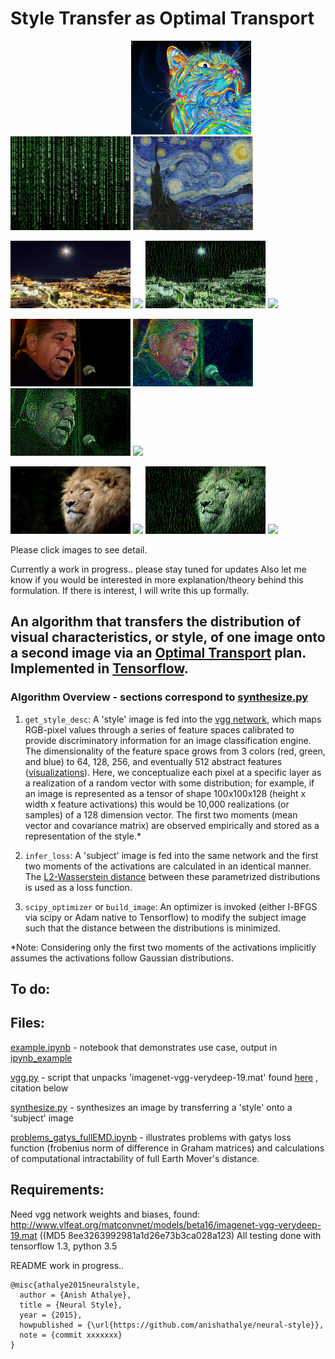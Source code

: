 # Style Transfer as Optimal Transport 

<p float="right">

&nbsp;&nbsp;&nbsp;&nbsp;&nbsp;&nbsp;&nbsp;&nbsp;&nbsp;&nbsp;&nbsp;&nbsp;&nbsp;&nbsp;&nbsp;&nbsp;&nbsp;&nbsp;&nbsp;&nbsp;&nbsp;&nbsp;&nbsp;&nbsp;&nbsp;&nbsp;&nbsp;&nbsp;&nbsp;&nbsp;&nbsp;&nbsp;&nbsp;&nbsp;&nbsp;&nbsp;&nbsp;&nbsp;&nbsp;&nbsp;&nbsp;&nbsp;&nbsp;&nbsp;&nbsp;&nbsp;&nbsp;&nbsp;
<img src="styles/crazycat.jpg" width="192" height="150"/>
<img src="styles/matrix.jpg" width="192" height="150"/>
<img src="styles/starrynight.jpg" width="192" height="150"/>
</p>

<p float="left">

<img src="subjects/city.png" width="192">
<img src="output/cat_city.png" width="192"/>
<img src="output/matrix_city.png" width="192"/>
<img src="output/vangogh_city.png" width="192"/>
</p>

<p float="left">

<img src="subjects/joey.png" width="192">
<img src="output/cat_joey.png" width="192"/>
<img src="output/matrix_joey.png" width="192"/>
<img src="output/vangogh_joey.png" width="192"/>
</p>

<p float="left">

<img src="subjects/lion.png" width="192">
<img src="output/cat_lion.png" width="192"/>
<img src="output/matrix_lion.png" width="192"/>
<img src="output/vangogh_lion.png" width="192"/>

</p>

Please click images to see detail. 

Currently a work in progress.. please stay tuned for updates
Also let me know if you would be interested in more explanation/theory behind this formulation. If there is interest, I will write this up formally. 

## An algorithm that transfers the distribution of visual characteristics, or style, of one image onto a second image via an [Optimal Transport](https://en.wikipedia.org/wiki/Transportation_theory_(mathematics)) plan. Implemented in [Tensorflow](https://github.com/tensorflow/tensorflow).

### Algorithm Overview - sections correspond to [synthesize.py](synthesize.py)
1. `get_style_desc`: A 'style' image is fed into the [vgg network](https://arxiv.org/pdf/1409.1556.pdf), which maps RGB-pixel values through a series of feature spaces calibrated to provide discriminatory information for an image classification engine. The dimensionality of the feature space grows from 3 colors (red, green, and blue) to 64, 128, 256, and eventually 512 abstract features ([visualizations](http://yosinski.com/deepvis)). Here, we conceptualize each pixel at a specific layer as a realization of a random vector with some distribution; for example, if an image is represented as a tensor of shape 100x100x128 (height x width x feature activations) this would be 10,000 realizations (or samples) of a 128 dimension vector. The first two moments (mean vector and covariance matrix) are observed empirically and stored as a representation of the style.* 

2. `infer_loss`: A 'subject' image is fed into the same network and the first two moments of the activations are calculated in an identical manner. The [L2-Wasserstein distance](https://en.wikipedia.org/wiki/Wasserstein_metric) between these parametrized distributions is used as a loss function. 

3. `scipy_optimizer` or `build_image`: An optimizer is invoked (either l-BFGS via scipy or Adam native to Tensorflow) to modify the subject image such that the distance between the distributions is minimized. 

*Note: Considering only the first two moments of the activations implicitly assumes the activations follow Gaussian distributions. 

## To do:

## Files:
[example.ipynb](example.ipynb) - notebook that demonstrates use case, output in [ipynb_example](/ipynb_example)

[vgg.py](vgg.py) - script that unpacks 'imagenet-vgg-verydeep-19.mat' found [here](https://github.com/anishathalye/neural-style) , citation below

[synthesize.py](synthesize.py) - synthesizes an image by transferring a 'style' onto a 'subject' image

[problems_gatys_fullEMD.ipynb](problems_gatys_fullEMD.ipynb) - illustrates problems with gatys loss function (frobenius norm of difference in Graham matrices) and calculations of computational intractability of full Earth Mover's distance. 

## Requirements: 

Need vgg network weights and biases, found: http://www.vlfeat.org/matconvnet/models/beta16/imagenet-vgg-verydeep-19.mat ((MD5 8ee3263992981a1d26e73b3ca028a123)
All testing done with tensorflow 1.3, python 3.5

README work in progress..




```
@misc{athalye2015neuralstyle,
  author = {Anish Athalye},
  title = {Neural Style},
  year = {2015},
  howpublished = {\url{https://github.com/anishathalye/neural-style}},
  note = {commit xxxxxxx}
}
```
